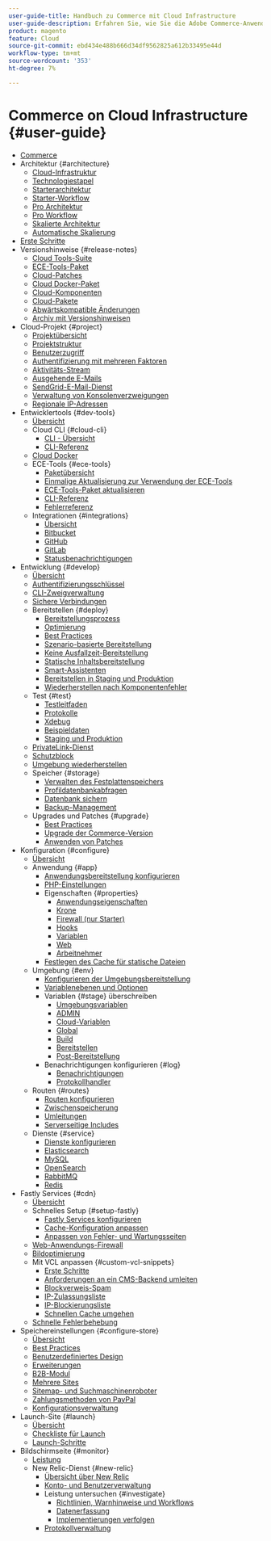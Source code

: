 ```yaml
---
user-guide-title: Handbuch zu Commerce mit Cloud Infrastructure
user-guide-description: Erfahren Sie, wie Sie die Adobe Commerce-Anwendung in der Cloud-Infrastruktur verwalten.
product: magento
feature: Cloud
source-git-commit: ebd434e488b666d34df9562825a612b33495e44d
workflow-type: tm+mt
source-wordcount: '353'
ht-degree: 7%

---
```



# Commerce on Cloud Infrastructure {#user-guide}

+ [Commerce](overview.md)
+ Architektur {#architecture}
   + [Cloud-Infrastruktur](architecture/cloud-architecture.md)
   + [Technologiestapel](architecture/tech-stack.md)
   + [Starterarchitektur](architecture/starter-architecture.md)
   + [Starter-Workflow](architecture/starter-develop-deploy-workflow.md)
   + [Pro Architektur](architecture/pro-architecture.md)
   + [Pro Workflow](architecture/pro-develop-deploy-workflow.md)
   + [Skalierte Architektur](architecture/scaled-architecture.md)
   + [Automatische Skalierung](architecture/autoscaling.md)
+ [Erste Schritte](https://experienceleague.adobe.com/docs/commerce-cloud-service/start/overview.html)
+ Versionshinweise {#release-notes}
   + [Cloud Tools-Suite](release-notes/cloud-tools-suite.md)
   + [ECE-Tools-Paket](release-notes/ece-tools-package.md)
   + [Cloud-Patches](release-notes/cloud-patches.md)
   + [Cloud Docker-Paket](release-notes/cloud-docker.md)
   + [Cloud-Komponenten](release-notes/cloud-components.md)
   + [Cloud-Pakete](release-notes/cloud-packages.md)
   + [Abwärtskompatible Änderungen](release-notes/backward-incompatible-changes.md)
   + [Archiv mit Versionshinweisen](release-notes/cloud-release-archive.md)
+ Cloud-Projekt {#project}
   + [Projektübersicht](project/overview.md)
   + [Projektstruktur](project/file-structure.md)
   + [Benutzerzugriff](project/user-access.md)
   + [Authentifizierung mit mehreren Faktoren](project/multi-factor-authentication.md)
   + [Aktivitäts-Stream](project/activity-stream.md)
   + [Ausgehende E-Mails](project/outgoing-emails.md)
   + [SendGrid-E-Mail-Dienst](project/sendgrid.md)
   + [Verwaltung von Konsolenverzweigungen](project/console-branches.md)
   + [Regionale IP-Adressen](project/regional-ip-addresses.md)
+ Entwicklertools {#dev-tools}
   + [Übersicht](dev-tools/overview.md)
   + Cloud CLI {#cloud-cli}
      + [CLI - Übersicht](dev-tools/cloud-cli-overview.md)
      + [CLI-Referenz](dev-tools/cloud-cli-reference.md)
   + [Cloud Docker](dev-tools/cloud-docker.md)
   + ECE-Tools {#ece-tools}
      + [Paketübersicht](dev-tools/package-overview.md)
      + [Einmalige Aktualisierung zur Verwendung der ECE-Tools](dev-tools/install-package.md)
      + [ECE-Tools-Paket aktualisieren](dev-tools/update-package.md)
      + [CLI-Referenz](dev-tools/ece-tools-cli-reference.md)
      + [Fehlerreferenz](dev-tools/error-reference.md)
   + Integrationen {#integrations}
      + [Übersicht](integrations/overview.md)
      + [Bitbucket](integrations/bitbucket.md)
      + [GitHub](integrations/github.md)
      + [GitLab](integrations/gitlab.md)
      + [Statusbenachrichtigungen](integrations/health-notifications.md)
+ Entwicklung {#develop}
   + [Übersicht](development/overview.md)
   + [Authentifizierungsschlüssel](development/authentication-keys.md)
   + [CLI-Zweigverwaltung](development/cli-branches.md)
   + [Sichere Verbindungen](development/secure-connections.md)
   + Bereitstellen {#deploy}
      + [Bereitstellungsprozess](deploy/process.md)
      + [Optimierung](deploy/optimization.md)
      + [Best Practices](deploy/best-practices.md)
      + [Szenario-basierte Bereitstellung](deploy/scenario-based.md)
      + [Keine Ausfallzeit-Bereitstellung](deploy/reduce-downtime.md)
      + [Statische Inhaltsbereitstellung](deploy/static-content.md)
      + [Smart-Assistenten](deploy/smart-wizards.md)
      + [Bereitstellen in Staging und Produktion](deploy/staging-production.md)
      + [Wiederherstellen nach Komponentenfehler](deploy/recover-failed-deployment.md)
   + Test {#test}
      + [Testleitfaden](test/guidance.md)
      + [Protokolle](test/log-locations.md)
      + [Xdebug](test/debug.md)
      + [Beispieldaten](test/sample-data.md)
      + [Staging und Produktion](test/staging-and-production.md)
   + [PrivateLink-Dienst](development/privatelink-service.md)
   + [Schutzblock](development/protective-block.md)
   + [Umgebung wiederherstellen](development/restore-environment.md)
   + Speicher {#storage}
      + [Verwalten des Festplattenspeichers](storage/manage-disk-space.md)
      + [Profildatenbankabfragen](storage/profile-database-queries.md)
      + [Datenbank sichern](storage/database-dump.md)
      + [Backup-Management](storage/snapshots.md)
   + Upgrades und Patches {#upgrade}
      + [Best Practices](development/best-practices.md)
      + [Upgrade der Commerce-Version](development/commerce-version.md)
      + [Anwenden von Patches](development/apply-patches.md)
+ Konfiguration {#configure}
   + [Übersicht](environment/overview.md)
   + Anwendung {#app}
      + [Anwendungsbereitstellung konfigurieren](application/configure-app-yaml.md)
      + [PHP-Einstellungen](application/php-settings.md)
      + Eigenschaften {#properties}
         + [Anwendungseigenschaften](application/properties.md)
         + [Krone](application/crons-property.md)
         + [Firewall (nur Starter)](application/firewall-property.md)
         + [Hooks](application/hooks-property.md)
         + [Variablen](application/variables-property.md)
         + [Web](application/web-property.md)
         + [Arbeitnehmer](application/workers-property.md)
      + [Festlegen des Cache für statische Dateien](application/set-cache.md)
   + Umgebung {#env}
      + [Konfigurieren der Umgebungsbereitstellung](environment/configure-env-yaml.md)
      + [Variablenebenen und Optionen](environment/variable-levels.md)
      + Variablen {#stage} überschreiben
         + [Umgebungsvariablen](environment/variables-intro.md)
         + [ADMIN](environment/variables-admin.md)
         + [Cloud-Variablen](environment/variables-cloud.md)
         + [Global](environment/variables-global.md)
         + [Build](environment/variables-build.md)
         + [Bereitstellen](environment/variables-deploy.md)
         + [Post-Bereitstellung](environment/variables-post-deploy.md)
      + Benachrichtigungen konfigurieren {#log}
         + [Benachrichtigungen](environment/set-up-notifications.md)
         + [Protokollhandler](environment/log-handlers.md)
   + Routen {#routes}
      + [Routen konfigurieren](routes/routes-yaml.md)
      + [Zwischenspeicherung](routes/caching.md)
      + [Umleitungen](routes/redirects.md)
      + [Serverseitige Includes](routes/server-side-includes.md)
   + Dienste {#service}
      + [Dienste konfigurieren](services/services-yaml.md)
      + [Elasticsearch](services/elasticsearch.md)
      + [MySQL](services/mysql.md)
      + [OpenSearch](services/opensearch.md)
      + [RabbitMQ](services/rabbitmq.md)
      + [Redis](services/redis.md)
+ Fastly Services {#cdn}
   + [Übersicht](cdn/fastly.md)
   + Schnelles Setup {#setup-fastly}
      + [Fastly Services konfigurieren](cdn/fastly-configuration.md)
      + [Cache-Konfiguration anpassen](cdn/fastly-custom-cache-configuration.md)
      + [Anpassen von Fehler- und Wartungsseiten](cdn/fastly-custom-response.md)
   + [Web-Anwendungs-Firewall](cdn/fastly-waf-service.md)
   + [Bildoptimierung](cdn/fastly-image-optimization.md)
   + Mit VCL anpassen {#custom-vcl-snippets}
      + [Erste Schritte](cdn/fastly-vcl-custom-snippets.md)
      + [Anforderungen an ein CMS-Backend umleiten](cdn/fastly-vcl-wordpress.md)
      + [Blockverweis-Spam](cdn/fastly-vcl-badreferer.md)
      + [IP-Zulassungsliste](cdn/fastly-vcl-allowlist.md)
      + [IP-Blockierungsliste](cdn/fastly-vcl-blocking.md)
      + [Schnellen Cache umgehen](cdn/fastly-vcl-bypass-to-origin.md)
   + [Schnelle Fehlerbehebung](cdn/fastly-troubleshooting.md)
+ Speichereinstellungen {#configure-store}
   + [Übersicht](store/overview.md)
   + [Best Practices](store/best-practices.md)
   + [Benutzerdefiniertes Design](store/custom-theme.md)
   + [Erweiterungen](store/extensions.md)
   + [B2B-Modul](store/b2b-module.md)
   + [Mehrere Sites](store/multiple-sites.md)
   + [Sitemap- und Suchmaschinenroboter](store/robots-sitemap.md)
   + [Zahlungsmethoden von PayPal](store/paypal.md)
   + [Konfigurationsverwaltung](store/store-settings.md)
+ Launch-Site {#launch}
   + [Übersicht](launch/overview.md)
   + [Checkliste für Launch](launch/checklist.md)
   + [Launch-Schritte](launch/steps.md)
+ Bildschirmseite {#monitor}
   + [Leistung](monitor/performance.md)
   + New Relic-Dienst {#new-relic}
      + [Übersicht über New Relic](monitor/new-relic-service.md)
      + [Konto- und Benutzerverwaltung](monitor/account-management.md)
      + Leistung untersuchen {#investigate}
         + [Richtlinien, Warnhinweise und Workflows](monitor/investigate-performance.md)
         + [Datenerfassung](monitor/ingest-data.md)
         + [Implementierungen verfolgen](monitor/track-deployments.md)
      + [Protokollverwaltung](monitor/log-management.md)
